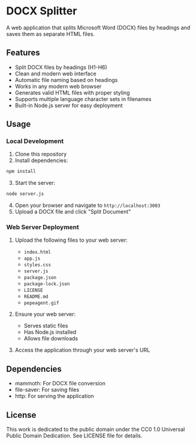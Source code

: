 # DOCX Splitter

A web application that splits Microsoft Word (DOCX) files by headings and saves them as separate HTML files.

## Features

- Split DOCX files by headings (H1-H6)
- Clean and modern web interface
- Automatic file naming based on headings
- Works in any modern web browser
- Generates valid HTML files with proper styling
- Supports multiple language character sets in filenames
- Built-in Node.js server for easy deployment

## Usage

### Local Development
1. Clone this repository
2. Install dependencies:
```bash
npm install
```
3. Start the server:
```bash
node server.js
```
4. Open your browser and navigate to `http://localhost:3003`
5. Upload a DOCX file and click "Split Document"

### Web Server Deployment
1. Upload the following files to your web server:
   - `index.html`
   - `app.js`
   - `styles.css`
   - `server.js`
   - `package.json`
   - `package-lock.json`
   - `LICENSE`
   - `README.md`
   - `pepeagent.gif`

2. Ensure your web server:
   - Serves static files
   - Has Node.js installed
   - Allows file downloads

3. Access the application through your web server's URL

## Dependencies

- mammoth: For DOCX file conversion
- file-saver: For saving files
- http: For serving the application

## License

This work is dedicated to the public domain under the CC0 1.0 Universal Public Domain Dedication. See LICENSE file for details.
